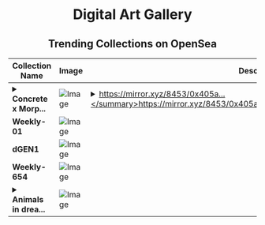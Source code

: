 <div align="center">

# Digital Art Gallery

## Trending Collections on OpenSea

| Collection Name                       | Image                                                                                     | Description                       | OpenSea Link                                                                                          |
|---------------------------------------|-------------------------------------------------------------------------------------------|-----------------------------------|--------------------------------------------------------------------------------------------------------|
| **<details><summary>Concrete x Morp...</summary>Concrete x Morph: The Gateway to DeFi</details>** | ![Image](https://i.seadn.io/s/raw/files/dbf1df5233b9390875bd884912cfad35.png?w=500&auto=format?w=200&auto=format) | <details><summary>https://mirror.xyz/8453/0x405a...</summary>https://mirror.xyz/8453/0x405a2e244f1f93c9472973103803491f0f35ca71</details> | <details><summary>Link</summary>[Concrete x Morph: The Gateway to DeFi](https://opensea.io/collection/concrete-x-morph-the-gateway-to-defi)</details> |
| **Weekly- 01** | ![Image](https://i.seadn.io/s/raw/files/4fa9432b4e3e3866ab3ca394357f3c46.gif?w=500&auto=format?w=200&auto=format) |  | <details><summary>Link</summary>[Weekly- 01](https://opensea.io/collection/weekly-01)</details> |
| **dGEN1** | ![Image](https://i.seadn.io/s/raw/files/e37acdb0fb09b440df55068dbe20a452.gif?w=500&auto=format?w=200&auto=format) |  | <details><summary>Link</summary>[dGEN1](https://opensea.io/collection/dgen1-23)</details> |
| **Weekly- 654** | ![Image](https://i.seadn.io/s/raw/files/4fa9432b4e3e3866ab3ca394357f3c46.gif?w=500&auto=format?w=200&auto=format) |  | <details><summary>Link</summary>[Weekly- 654](https://opensea.io/collection/weekly-654-5)</details> |
| **<details><summary>Animals in drea...</summary>Animals in dreams</details>** | ![Image](https://i.seadn.io/s/raw/files/e4ee5470cc8e09eecb8ad87ff6949d1c.png?w=500&auto=format?w=200&auto=format) |  | <details><summary>Link</summary>[Animals in dreams](https://opensea.io/collection/animals-in-dreams-19)</details> |

</div>